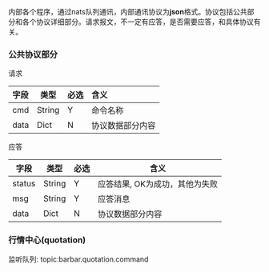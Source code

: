 内部各个程序，通过nats队列通讯，内部通讯协议为**json**格式。协议包括公共部分和各个协议详细部分。请求报文，不一定有应答，是否需要应答，和具体协议有关。

### 公共协议部分

请求

| 字段 | 类型   | 必选 | 含义             |
| :--- | ------ | ---- | :--------------- |
| cmd  | String | Y    | 命令名称         |
| data | Dict   | N    | 协议数据部分内容 |

应答

| 字段   | 类型   | 必选 | 含义                           |
| ------ | ------ | ---- | ------------------------------ |
| status | String | Y    | 应答结果, OK为成功，其他为失败 |
| msg    | String | Y    | 应答消息                       |
| data   | Dict   | N    | 协议数据部分内容               |

### 行情中心(quotation)

监听队列: topic:barbar.quotation.command

